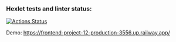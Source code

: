 ### Hexlet tests and linter status:
[![Actions Status](https://github.com/AlexanderIzmailov/frontend-project-12/workflows/hexlet-check/badge.svg)](https://github.com/AlexanderIzmailov/frontend-project-12/actions)

Demo: https://frontend-project-12-production-3556.up.railway.app/
